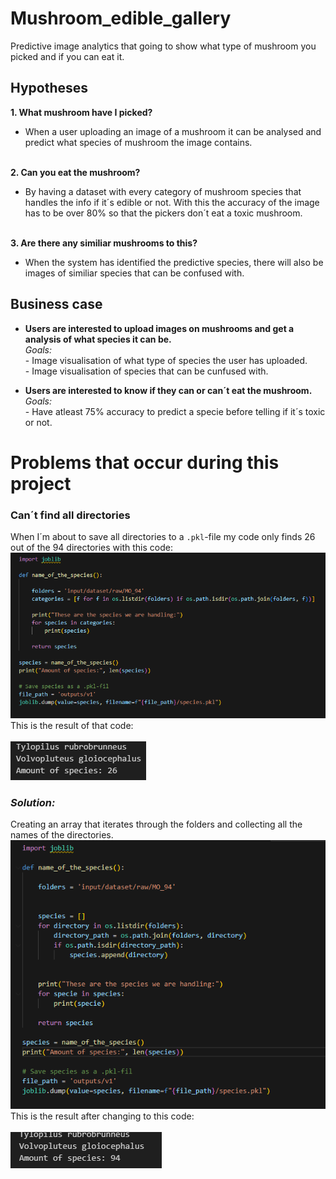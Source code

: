 # Mushroom_edible_gallery
Predictive image analytics that going to show what type of mushroom you picked and if you can eat it.

## Hypotheses

**1. What mushroom have I picked?**<br>
- When a user uploading an image of a mushroom it can be analysed and predict 
what species of mushroom the image contains.<br><br>

**2. Can you eat the mushroom?**<br>
- By having a dataset with every category of mushroom species that handles the info if it´s edible or not. With this the accuracy of the image has to be over 80% so that the pickers don´t eat a toxic mushroom.<br><br>

**3. Are there any similiar mushrooms to this?**<br>
- When the system has identified the predictive species, there will also be images of similiar species that can be confused with.


## Business case

- **Users are interested to upload images on mushrooms and get a analysis of what species it can be.**<br>
*Goals:*<br>- Image visualisation of what type of species the user has uploaded.<br>- Image visualisation of species that can be cunfused with.

- **Users are interested to know if they can or can´t eat the mushroom.**<br>*Goals:*<br>- Have atleast 75% accuracy to predict a specie before telling if it´s toxic or not. 


# Problems that occur during this project

### **Can´t find all directories**<br>
When I´m about to save all directories to a `.pkl`-file my code only finds 26 out of the 94 directories with this code:<br>
<img src="readme/images/problem1.png"><br>
This is the result of that code:<br><br>
<img src="readme/images/problem2.png"><br>
### *Solution:*<br>
Creating an array that iterates through the folders and collecting all the names of the directories.<br>
<img src="readme/images/problem3.png"><br>
This is the result after changing to this code:<br><br>
<img src="readme/images/problem4.png">